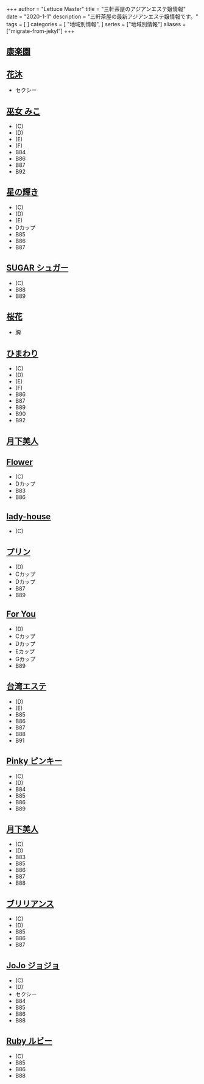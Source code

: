 +++
author = "Lettuce Master"
title = "三軒茶屋のアジアンエステ嬢情報"
date = "2020-1-1"
description = "三軒茶屋の最新アジアンエステ嬢情報です。"
tags = [
]
categories = [
    "地域別情報",
]
series = ["地域別情報"]
aliases = ["migrate-from-jekyl"]
+++

## [康楽園](http://a-est.com/yumu/)
## [花沐](http://secrett.work/)
- セクシー
## [巫女 みこ](https://miko.xyz.mn/)
- (C)
- (D)
- (E)
- (F)
- B84
- B86
- B87
- B92
## [星の輝き](http://kagayaki.jpn.cm/)
- (C)
- (D)
- (E)
- Dカップ
- B85
- B86
- B87
## [SUGAR シュガー](http://sugar.me-es.com/)
- (C)
- B88
- B89
## [桜花](http://www.mokk.work/)
- 胸
## [ひまわり](http://himawari.estheya.com/)
- (C)
- (D)
- (E)
- (F)
- B86
- B87
- B89
- B90
- B92
## [月下美人](http://www.gekabijin.mensest.com/)
## [Flower](https://es-flower.info/)
- (C)
- Dカップ
- B83
- B86
## [lady-house](http://estjp.com/sinfu/)
- (C)
## [プリン](https://pu-rin.info/)
- (D)
- Cカップ
- Dカップ
- B87
- B89
## [For You](https://for-you.info/)
- (D)
- Cカップ
- Dカップ
- Eカップ
- Gカップ
- B89
## [台湾エステ](http://www.esthe.esraku.com/)
- (D)
- (E)
- B85
- B86
- B87
- B88
- B91
## [Pinky ピンキー](http://www.es-honey.com/)
- (C)
- (D)
- B84
- B85
- B86
- B89
## [月下美人](http://www.gekabijin.relax-hp.com/)
- (C)
- (D)
- B83
- B85
- B86
- B87
- B88
## [ブリリアンス](http://www.brilliance.mesthe.com/)
- (C)
- (D)
- B85
- B86
- B87
## [JoJo ジョジョ](http://www.jojo.mensnv.com/)
- (C)
- (D)
- セクシー
- B84
- B85
- B86
- B88
## [Ruby ルビー](http://www.ruby.estjpn.com/)
- (C)
- B85
- B86
- B88
